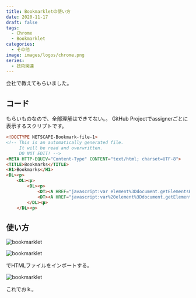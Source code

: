```yaml
---
title: Bookmarkletの使い方
date: 2020-11-17
draft: false
tags:
  - Chrome
  - Bookmarklet
categories:
  - その他
image: images/logos/chrome.png
series:
  - 技術関連
---
```


会社で教えてもらいました。

## コード

もらいものなので、全部理解はできてない。。
GitHub Projectでassignerごとに表示するスクリプトです。

```html
<!DOCTYPE NETSCAPE-Bookmark-file-1>
<!-- This is an automatically generated file.
     It will be read and overwritten.
     DO NOT EDIT! -->
<META HTTP-EQUIV="Content-Type" CONTENT="text/html; charset=UTF-8">
<TITLE>Bookmarks</TITLE>
<H1>Bookmarks</H1>
<DL><p>
    <DL><p>
        <DL><p>
            <DT><A HREF="javascript:var element%3Ddocument.getElementsByName(&quot;card_filter_query&quot;)%5B0%5D%3Belement.value%3D&quot;assignee%3Aユーザー名%22%3Belement.dispatchEvent(new KeyboardEvent(&quot;input&quot;))%3Bvoid(0);" ADD_DATE="1605227419">名前</A>
            <DT><A HREF="javascript:var%20element%3Ddocument.getElementsByName(%22card_filter_query%22)%5B0%5D%3Belement.value%3D%22assignee%3Aユーザー名%22%3Belement.dispatchEvent(new%20KeyboardEvent(%22input%22))%3Bvoid(0);" ADD_DATE="1605227685">名前</A>
        </DL><p>
    </DL><p>
```


## 使い方

![bookmarklet](/images/posts/2020/1117.png)

![bookmarklet](/images/posts/2020/1117-2.png)

でHTMLファイルをインポートする。

![bookmarklet](/images/posts/2020/1117-3.png)

これでおｋ。
